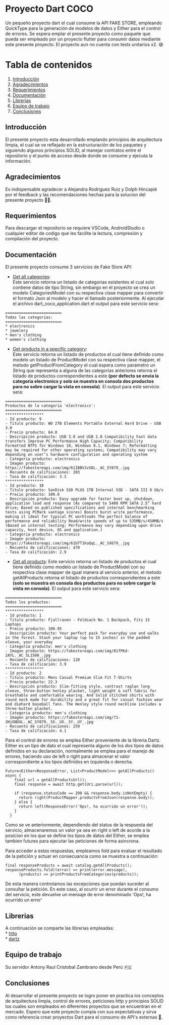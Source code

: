# Proyecto Dart COCO

Un pequeño proyecto dart el cual consume la API FAKE STORE, empleando QuickType para la generación de modelos de datos y Either para el control de errores.
Se espera emplar el presente proyecto como paquete que pueda ser empleado por un proyecto flutter para consumir datos mediante este presente proyecto.
El proyecto aun no cuenta con tests unitarios x2. 😅

# Tabla de contenidos
1. [Introducción](#introduction)
2. [Agradecimientos](#thanks)
3. [Requerimientos](#requeriments)
4. [Documentación](#doc)
5. [Librerias](#libraries)
6. [Equipo de trabajo](#team)
7. [Conclusiones](#end) 

## Introducción
El presente proyecto esta desarrollado emplando principios de arquitectura limpia, el cual se ve reflejado en la estructuración de los paquetes y siguiendo algunos principios SOLID, al manejar contratos entre el repositorio y el punto de acceso desde donde se consume y ejecuta la información.

## Agradecimientos
Es indispensable agradecer a Alejandra Rodriguez Ruiz y Dolph Hincapié por el feedback y las recomendaciones hechas para la solucion del presente proyecto 👏🏻.

## Requerimientos
Para descargar el repositorio se requiere VSCode, AndroidStudio o cualquier editor de codigo que les facilite la lectura, compresión y compilación del proyecto.

## Documentación
El presente proyecto consume 3 servicios de Fake Store API:  
+ [Get all categories](https://fakestoreapi.com/products/categories):  
 		Este servicio retorna un listado de categorias existentes el cual solo contiene datos de tipo String, sin embargo en el proyecto se crea un modelo CategoriesModel con su respectiva clase mapper para convertir el formato Json al modelo y hacer el llamado posteriormente. Al ejecutar el archivo dart_coco_application.dart el output para este servicio sera:
```
=========================
Todas las categorias:
=========================
* electronics
* jewelery
* men's clothing
* women's clothing
```
+ [Get products in a specific category](https://fakestoreapi.com/products/category/electronics):  
		Este servicio retorna un listado de productos el cual tiene definido como modelo un listado de ProductModel con su respectiva clase mapper, el metodo getProductFromCategory el cual espera como parametro un String que representa a alguna de las categorias anteriores retorna el listado de productos correspondientes a este **(por defecto se envia la categoria electronics y solo se muestra en consola dos productos para no sobre cargar la vista en consola)**.
  El output para este servicio sera:  
```
=========================
Productos de la categoria 'electronics':
=========================
*****************
- Id producto: 9
- Titulo producto: WD 2TB Elements Portable External Hard Drive - USB 3.0 
- Precio producto: 64.0
- Descripción producto: USB 3.0 and USB 2.0 Compatibility Fast data transfers Improve PC Performance High Capacity; Compatibility Formatted NTFS for Windows 10, Windows 8.1, Windows 7; Reformatting may be required for other operating systems; Compatibility may vary depending on user’s hardware configuration and operating system
- Categoria producto: electronics
- Imagen producto: https://fakestoreapi.com/img/61IBBVJvSDL._AC_SY879_.jpg
- Recuento de calificaciones: 203
- Tasa de calificación: 3.3
*****************
- Id producto: 10
- Titulo producto: SanDisk SSD PLUS 1TB Internal SSD - SATA III 6 Gb/s
- Precio producto: 109.0
- Descripción producto: Easy upgrade for faster boot up, shutdown, application load and response (As compared to 5400 RPM SATA 2.5” hard drive; Based on published specifications and internal benchmarking tests using PCMark vantage scores) Boosts burst write performance, making it ideal for typical PC workloads The perfect balance of performance and reliability Read/write speeds of up to 535MB/s/450MB/s (Based on internal testing; Performance may vary depending upon drive capacity, host device, OS and application.)
- Categoria producto: electronics
- Imagen producto: https://fakestoreapi.com/img/61U7T1koQqL._AC_SX679_.jpg
- Recuento de calificaciones: 470
- Tasa de calificación: 2.9
```
+ [Get all products](https://fakestoreapi.com/products):
		Este servicio retorna un listado de productos el cual tiene definido como modelo un listado de ProductModel con su respectiva clase mapper de igual manera al servicio anterior, el metodo getAllProducts retorna el listado de productos correspondientes a este **(solo se muestra en consola dos productos para no sobre cargar la vista en consola)**.
  El output para este servicio sera:
```
=========================
Todos los productos:
=========================
*****************
- Id producto: 1
- Titulo producto: Fjallraven - Foldsack No. 1 Backpack, Fits 15 Laptops
- Precio producto: 109.95
- Descripción producto: Your perfect pack for everyday use and walks in the forest. Stash your laptop (up to 15 inches) in the padded sleeve, your everyday
- Categoria producto: men's clothing
- Imagen producto: https://fakestoreapi.com/img/81fPKd-2AYL._AC_SL1500_.jpg
- Recuento de calificaciones: 120
- Tasa de calificación: 3.9
*****************
- Id producto: 2
- Titulo producto: Mens Casual Premium Slim Fit T-Shirts 
- Precio producto: 22.3
- Descripción producto: Slim-fitting style, contrast raglan long sleeve, three-button henley placket, light weight & soft fabric for breathable and comfortable wearing. And Solid stitched shirts with round neck made for durability and a great fit for casual fashion wear and diehard baseball fans. The Henley style round neckline includes a three-button placket.
- Categoria producto: men's clothing
- Imagen producto: https://fakestoreapi.com/img/71-3HjGNDUL._AC_SY879._SX._UX._SY._UY_.jpg
- Recuento de calificaciones: 259
- Tasa de calificación: 4.1
```

Para el control de errores se emplea Either proveniente de la libreria Dartz.  
Either es un tipo de dato el cual representa alguno de los dos tipos de datos definidos en su declaración, normalmente se emplea para el manejo de errores, haciendo uso de left o right para almacenar el valor correspondiente a los tipos definidos en izquierda o derecha.
```
Future<Either<ResponseError, List<ProductModel>>> getAllProducts() async {
    final url = getAllProductsUrl();
    final response = await http.get(Uri.parse(url));

    if (response.statusCode == 200 && response.body.isNotEmpty) {
      return right(ProductMapper.productsFromJson(response.body));
    } else {
      return left(ResponseError('Ops!, ha ocurrido un error'));
    }
  }
```
Como se ve anteriormente, dependiendo del status de la respuesta del servicio, almacenaremos un valor ya sea en right o left de acorde a la posicion en los que se define los tipos de datos del Either, se emplea tambien futures para ejecutar las peticiones de forma asincrona.

Para acceder a estas respuestas, empleamos fold para evaluar el resultado de la petición y actuar en consecuancia como se muestra a continuación:  
```
final responseProducts = await catalog.getAllProducts();
responseProducts.fold((error) => print(error.message),
      (products) => printProductsFromCategories(products));
```
De esta manera controlamos las excepciones que puedan suceder al consultar la petición. En este caso, al ocurrir un error durante el consumo del servicio, este devuelve un mensaje de error denominado 'Ops!, ha ocurrido un error'  

 ## Librerias
 A continuación se comparte las librerias empleadas:  
	* [http](https://pub.dev/packages/http)  
 	* [dartz](https://pub.dev/packages/dartz)  

 ## Equipo de trabajo
 Su servidor Antony Raul Cristobal Zambrano desde Perú 🇵🇪

 ## Conclusiones
 Al desarrollar el presente proyecto se logro poner en practica los conceptos de arquitectura limpia, control de errores, peticiones http y principios SOLID los cuales son empleados en diferentes proyectos que se encuentran en el mercado.
 Espero que este proyecto cumpla con sus expectativas y sirva como referencia crear proyectos Dart para el consumo de API's externas 🩵.
